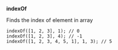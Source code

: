 **indexOf**

Finds the index of element in array

```
indexOf([1, 2, 3], 1); // 0
indexOf([1, 2, 3], 4); // -1
indexOf([1, 2, 3, 4, 5, 1], 1, 3); // 5
```
  